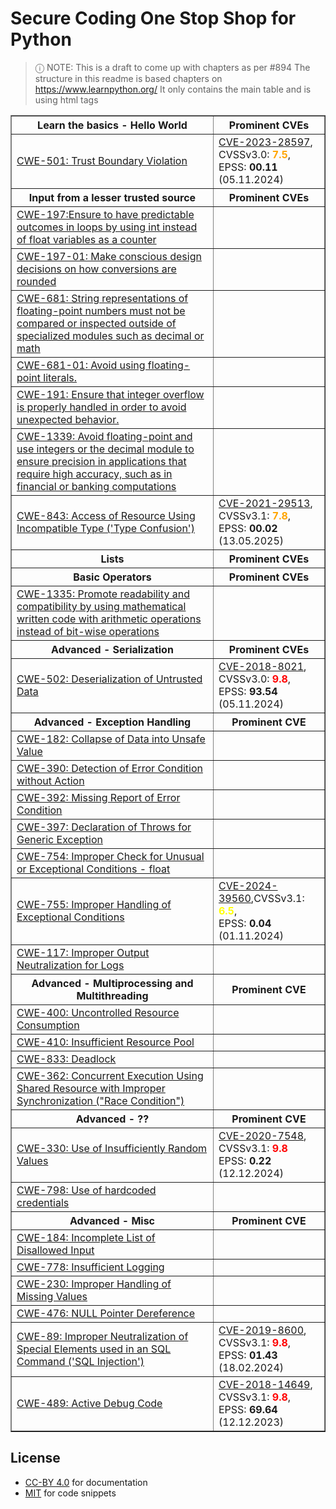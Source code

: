 # Secure Coding One Stop Shop for Python

> ⓘ  NOTE: This is a draft to come up with chapters as per #894
> The structure in this readme is based chapters on <https://www.learnpython.org/>
> It only contains the main table and is using html tags

<table border=1>
  <colgroup><col style="width:800px;"><col style="width:240px;"></colgroup>
<tr>
<th>Learn the basics - Hello World</th>
<th>Prominent CVEs</th>
</tr>

<tr>
<td><a href="CWE-664/CWE-501/README.md">CWE-501: Trust Boundary Violation</a></td>
<td><a href="https://www.cvedetails.com/cve/CVE-2023-28597">CVE-2023-28597</a>, CVSSv3.0: <b style='color:orange'>7.5</b>,<br>EPSS: <b>00.11</b> (05.11.2024)</td>
</tr>

<tr>
<th>Input from a lesser trusted source</th>
<th>Prominent CVEs</th>
</tr>

<tr>
<td><a href="CWE-664/CWE-197/README.md">CWE-197:Ensure to have predictable outcomes in loops by using int instead of float variables as a counter</a></td>
<td></td>
</tr>

<tr>
<td><a href="CWE-664/CWE-197/01/README.md">CWE-197-01: Make conscious design decisions on how conversions are rounded</a></td>
<td></td>
</tr>

<tr>
<td><a href="CWE-664/CWE-681/README.md">CWE-681: String representations of floating-point numbers must not be compared or inspected outside of specialized modules such as decimal or math</a></td>
<td></td>
</tr>

<tr>
<td><a href="CWE-664/CWE-681/01/README.md">CWE-681-01: Avoid using floating-point literals.</a></td>
<td></td>
</tr>

<tr>
<td><a href="CWE-682/CWE-191/README.md">CWE-191: Ensure that integer overflow is properly handled in order to avoid unexpected behavior.</a></td>
<td></td>
</tr>

<tr>
<td><a href="CWE-682/CWE-1339/README.md">CWE-1339: Avoid floating-point and use integers or the decimal module to ensure precision in applications that require high accuracy, such as in financial or banking computations</a></td>
<td></td>
</tr>
<tr>
<td><a href="CWE-664/CWE-843/README.md">CWE-843: Access of Resource Using Incompatible Type ('Type Confusion')</a></td>
<td><a href="https://www.cvedetails.com/cve/CVE-2021-29513">CVE-2021-29513</a>, CVSSv3.1: <b style='color:orange'>7.8</b>,<br/>EPSS: <b>00.02</b> (13.05.2025)
</td>
</tr>

<tr>
<th>Lists</th>
<th>Prominent CVEs</th>
</tr>

<tr><th>Basic Operators</th><th>Prominent CVEs</th></tr>
<tr>
<td><a href="CWE-682/CWE-1335/01/README.md">CWE-1335: Promote readability and compatibility by using mathematical written code with arithmetic operations instead of bit-wise operations</a></td>
<td></td>
</tr>

<tr><th>Advanced - Serialization</th><th>Prominent CVEs</th></tr>
<tr><td><a href="CWE-664/CWE-502/.">CWE-502: Deserialization of Untrusted Data</a></td><td><a href="https://www.cvedetails.com/cve/CVE-2018-8021">CVE-2018-8021</a>, CVSSv3.0: <strong style='color:red'>9.8</strong>,<br/>EPSS: <strong>93.54</strong> (05.11.2024)</td></tr>

<tr><th>Advanced - Exception Handling</th><th>Prominent CVE</th></tr>
<tr><td><a href="CWE-693/CWE-182/README.md">CWE-182: Collapse of Data into Unsafe Value</a></td><td></td></tr>
<tr><td><a href="CWE-703/CWE-390/README.md">CWE-390: Detection of Error Condition without Action</a></td><td></td></tr>
<tr><td><a href="CWE-703/CWE-392/README.md">CWE-392: Missing Report of Error Condition</a></td><td></td></tr>
<tr><td><a href="CWE-703/CWE-397/README.md">CWE-397: Declaration of Throws for Generic Exception</a></td><td></td></tr>
<tr><td><a href="CWE-703/CWE-754/README.md">CWE-754: Improper Check for Unusual or Exceptional Conditions - float</a></td><td></td></tr>
<tr><td><a href="CWE-703/CWE-755/README.md">CWE-755: Improper Handling of Exceptional Conditions</a></td><td><a href="https://www.cvedetails.com/cve/CVE-2024-39560">CVE-2024-39560</a>,CVSSv3.1: <strong style='color:yellow'>6.5</strong>,<br/>EPSS: <strong>0.04</strong> (01.11.2024)</td></tr>
<tr><td><a href="CWE-707/CWE-117/.">CWE-117: Improper Output Neutralization for Logs</a></td><td></td></tr>

<tr><th>Advanced - Multiprocessing and Multithreading</th><th>Prominent CVE</th></tr>
<tr><td><a href="CWE-664/CWE-400/README.md">CWE-400: Uncontrolled Resource Consumption</a></td><td></td></tr>
<tr><td><a href="CWE-664/CWE-410/README.md">CWE-410: Insufficient Resource Pool</a></td><td></td></tr>
<tr><td><a href="CWE-664/CWE-833/README.md">CWE-833: Deadlock</a></td><td></td></tr>
<tr><td><a href="CWE-691/CWE-362/README.md">CWE-362: Concurrent Execution Using Shared Resource with Improper Synchronization ("Race Condition")</a></td><td></td></tr>

<tr><th>Advanced - ??</th><th>Prominent CVE</th></tr>
<tr><td><a href="CWE-693/CWE-330/README.md">CWE-330: Use of Insufficiently Random Values</a></td><td><a href="https://www.cvedetails.com/cve/CVE-2020-7548">CVE-2020-7548</a>, CVSSv3.1: <strong style='color:red'>9.8</strong><br>EPSS: <strong>0.22</strong> (12.12.2024)</td></tr>
<tr><td><a href="CWE-693/CWE-798/README.md">CWE-798: Use of hardcoded credentials</a></td><td></td></tr>

<tr><th>Advanced - Misc</th><th>Prominent CVE</th></tr>
<tr><td><a href="CWE-693/CWE-184/README.md">CWE-184: Incomplete List of Disallowed Input</a></td><td></td></tr>
<tr><td><a href="CWE-693/CWE-778/README.md">CWE-778: Insufficient Logging</a></td><td></td></tr>
<tr><td><a href="CWE-703/CWE-230/README.md">CWE-230: Improper Handling of Missing Values</a></td><td></td></tr>
<tr><td><a href="CWE-703/CWE-476/README.md">CWE-476: NULL Pointer Dereference</a></td><td></td></tr>
<tr><td><a href="CWE-707/CWE-89/README.md">CWE-89: Improper Neutralization of Special Elements used in an SQL Command ('SQL Injection')</a></td><td><a href="https://www.cvedetails.com/cve/CVE-2019-8600">CVE-2019-8600</a>, CVSSv3.1: <b style='color:red'>9.8</b>,<br>EPSS: <b>01.43</b> (18.02.2024)</td></tr>
<tr><td><a href="CWE-710/CWE-489/README.md">CWE-489: Active Debug Code</a></td><td><a href="https://www.cvedetails.com/cve/CVE-2018-14649">CVE-2018-14649</a>, CVSSv3.1: <strong style='color:red'>9.8</strong>, EPSS: <strong>69.64</strong> (12.12.2023)</td></tr>
</table>

## License

* [CC-BY 4.0](../../LICENSES/CC-BY-4.0.txt) for documentation
* [MIT](../../LICENSES/MIT.txt) for code snippets
